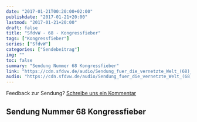 ```yaml
---
date: "2017-01-21T00:20:00+02:00"
publishdate: "2017-01-21+20:00"
lastmod: "2017-01-21+20:00"
draft: false
title: "SfdvW - 68 - Kongressfieber"
tags: ["Kongressfieber"]
series: ["SfdvW"]
categories: ["Sendebeitrag"]
img: ""
toc: false
summary: "Sendung Nummer 68 Kongressfieber"
link: "https://cdn.sfdvw.de/audio/Sendung_fuer_die_vernetzte_Welt_(68)_2017_01_21_Kongressfieber.mp3"
audio: "https://cdn.sfdvw.de/audio/Sendung_fuer_die_vernetzte_Welt_(68)_2017_01_21_Kongressfieber.mp3"
---
```


<div align="center" id="example"></div>
<script src="https://cdn.podlove.org/web-player/embed.js"></script>

Feedback zur Sendung?
[Schreibe uns ein Kommentar](mailto:SfdvW@radiocorax.de)

## Sendung Nummer 68 Kongressfieber

<script>
  podlovePlayer('#example', '/blog/sfdvw68.json');
</script>
